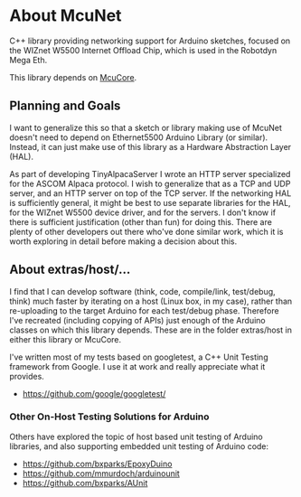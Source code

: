 # About McuNet

C++ library providing networking support for Arduino sketches, focused on the
WIZnet W5500 Internet Offload Chip, which is used in the Robotdyn Mega Eth.

This library depends on [McuCore](https://github.com/jamessynge/mcucore).

## Planning and Goals

I want to generalize this so that a sketch or library making use of McuNet
doesn't need to depend on Ethernet5500 Arduino Library (or similar). Instead, it
can just make use of this library as a Hardware Abstraction Layer (HAL).

As part of developing TinyAlpacaServer I wrote an HTTP server specialized for
the ASCOM Alpaca protocol. I wish to generalize that as a TCP and UDP server,
and an HTTP server on top of the TCP server. If the networking HAL is
sufficiently general, it might be best to use separate libraries for the HAL,
for the WIZnet W5500 device driver, and for the servers. I don't know if there
is sufficient justification (other than fun) for doing this. There are plenty of
other developers out there who've done similar work, which it is worth exploring
in detail before making a decision about this.

## About extras/host/...

I find that I can develop software (think, code, compile/link, test/debug,
think) much faster by iterating on a host (Linux box, in my case), rather than
re-uploading to the target Arduino for each test/debug phase. Therefore I've
recreated (including copying of APIs) just enough of the Arduino classes on
which this library depends. These are in the folder extras/host in either this
library or McuCore.

I've written most of my tests based on googletest, a C++ Unit Testing framework
from Google. I use it at work and really appreciate what it provides.

*   https://github.com/google/googletest/

### Other On-Host Testing Solutions for Arduino

Others have explored the topic of host based unit testing of Arduino libraries,
and also supporting embedded unit testing of Arduino code:

*   https://github.com/bxparks/EpoxyDuino
*   https://github.com/mmurdoch/arduinounit
*   https://github.com/bxparks/AUnit
